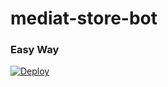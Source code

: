 # mediat-store-bot
### Easy Way
[![Deploy](https://www.herokucdn.com/deploy/button.svg)](https://heroku.com/deploy?template=https://github.com/swahili2/Media-Store-bot)
